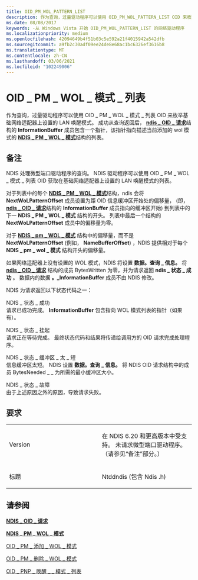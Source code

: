 ```yaml
---
title: OID_PM_WOL_PATTERN_LIST
description: 作为查询，过量驱动程序可以使用 OID_PM_WOL_PATTERN_LIST OID 来枚举基础网络适配器上设置的 LAN 唤醒模式。
ms.date: 08/08/2017
keywords: -从 Windows Vista 开始 OID_PM_WOL_PATTERN_LIST 的网络驱动程序
ms.localizationpriority: medium
ms.openlocfilehash: 42094649b4f51b03c5e592a21f4015942a542dfb
ms.sourcegitcommit: a9fb2c30adf09ee24de8e68ac1bc6326ef3616b8
ms.translationtype: MT
ms.contentlocale: zh-CN
ms.lasthandoff: 03/06/2021
ms.locfileid: "102249006"
---
```

# <a name="oid_pm_wol_pattern_list"></a>OID \_ PM \_ WOL \_ 模式 \_ 列表


作为查询，过量驱动程序可以使用 OID \_ PM \_ WOL \_ 模式 \_ 列表 OID 来枚举基础网络适配器上设置的 LAN 唤醒模式。 成功从查询返回后， [**ndis \_ OID \_ 请求**](/windows-hardware/drivers/ddi/oidrequest/ns-oidrequest-ndis_oid_request)结构的 **InformationBuffer** 成员包含一个指针，该指针指向描述当前添加的 wol 模式的 [**NDIS \_ PM \_ WOL \_ 模式**](/windows-hardware/drivers/ddi/ntddndis/ns-ntddndis-_ndis_pm_wol_pattern)结构的列表。

<a name="remarks"></a>备注
-------

NDIS 处理微型端口驱动程序的查询。 NDIS 驱动程序可以使用 OID \_ PM \_ WOL \_ 模式 \_ 列表 OID 获取在基础网络适配器上设置的 LAN 唤醒模式的列表。

对于列表中的每个 [**NDIS \_ PM \_ WOL \_ 模式**](/windows-hardware/drivers/ddi/ntddndis/ns-ntddndis-_ndis_pm_wol_pattern)结构，ndis 会将 **NextWoLPatternOffset** 成员设置为距 OID 信息缓冲区开始处的偏移量， (即， [**ndis \_ OID \_ 请求**](/windows-hardware/drivers/ddi/oidrequest/ns-oidrequest-ndis_oid_request)结构的 **InformationBuffer** 成员指向的缓冲区开始) 到列表中的下一 **NDIS \_ PM \_ WOL \_ 模式** 结构的开头。 列表中最后一个结构的 **NextWoLPatternOffset** 成员中的偏移量为零。

对于 [**NDIS \_ pm \_ WOL \_ 模式**](/windows-hardware/drivers/ddi/ntddndis/ns-ntddndis-_ndis_pm_wol_pattern) 结构中的偏移量，而不是 **NextWoLPatternOffset** (例如， **NameBufferOffset**) ，NDIS 提供相对于每个 **NDIS \_ pm \_ wol \_ 模式** 结构开头的偏移量。

如果网络适配器上没有设置的 WOL 模式，NDIS 将设置 **数据。查询 \_ 信息。** 将 [**ndis \_ OID \_ 请求**](/windows-hardware/drivers/ddi/oidrequest/ns-oidrequest-ndis_oid_request) 结构的成员 BytesWritten 为零，并为请求返回 **ndis \_ 状态 \_ 成功** 。 数据内的数据 **。\_InformationBuffer** 成员不由 NDIS 修改。

NDIS 为请求返回以下状态代码之一：

<a href="" id="ndis-status-success"></a>NDIS \_ 状态 \_ 成功  
请求已成功完成。 **InformationBuffer** 包含指向 WOL 模式列表的指针（如果有）。

<a href="" id="ndis-status-pending"></a>NDIS \_ 状态 \_ 挂起  
请求正在等待完成。 最终状态代码和结果将传递给调用方的 OID 请求完成处理程序。

<a href="" id="ndis-status-buffer-too-short"></a>NDIS \_ 状态 \_ 缓冲区 \_ 太 \_ 短  
信息缓冲区太短。 NDIS 设置 **数据。查询 \_ 信息。** 将 NDIS OID 请求结构中的成员 BytesNeeded \_ \_ 为所需的最小缓冲区大小。

<a href="" id="ndis-status-failure"></a>NDIS \_ 状态 \_ 故障  
由于上述原因之外的原因，导致请求失败。

<a name="requirements"></a>要求
------------

<table>
<colgroup>
<col width="50%" />
<col width="50%" />
</colgroup>
<tbody>
<tr class="odd">
<td><p>Version</p></td>
<td><p>在 NDIS 6.20 和更高版本中受支持。 未请求微型端口驱动程序。 （请参见“备注”部分。）</p></td>
</tr>
<tr class="even">
<td><p>标题</p></td>
<td>Ntddndis (包含 Ndis .h) </td>
</tr>
</tbody>
</table>

## <a name="see-also"></a>请参阅


[**NDIS \_ OID \_ 请求**](/windows-hardware/drivers/ddi/oidrequest/ns-oidrequest-ndis_oid_request)

[**NDIS \_ PM \_ WOL \_ 模式**](/windows-hardware/drivers/ddi/ntddndis/ns-ntddndis-_ndis_pm_wol_pattern)

[OID \_ PM \_ 添加 \_ WOL \_ 模式](oid-pm-add-wol-pattern.md)

[OID \_ PM \_ 删除 \_ WOL \_ 模式](oid-pm-remove-wol-pattern.md)

[OID \_ PNP \_ 唤醒 \_ \_ 模式 \_ 列表](oid-pnp-wake-up-pattern-list.md)

 

